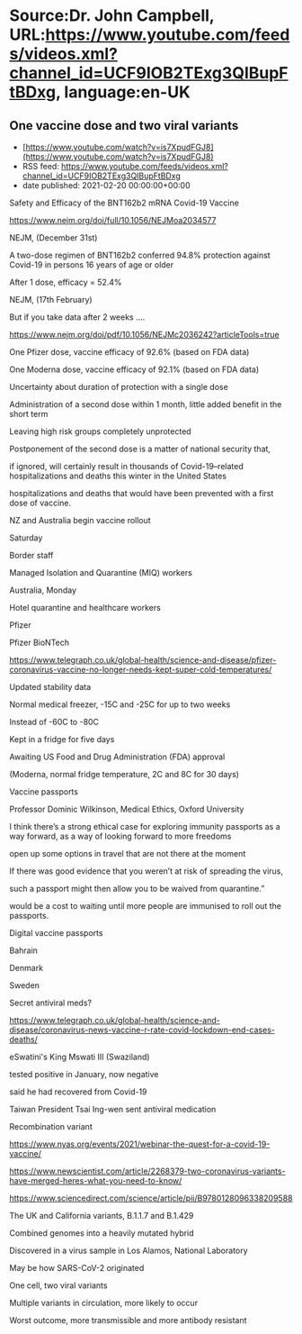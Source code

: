 # Source:Dr. John Campbell, URL:https://www.youtube.com/feeds/videos.xml?channel_id=UCF9IOB2TExg3QIBupFtBDxg, language:en-UK

## One vaccine dose and two viral variants
 - [https://www.youtube.com/watch?v=is7XpudFGJ8](https://www.youtube.com/watch?v=is7XpudFGJ8)
 - RSS feed: https://www.youtube.com/feeds/videos.xml?channel_id=UCF9IOB2TExg3QIBupFtBDxg
 - date published: 2021-02-20 00:00:00+00:00

Safety and Efficacy of the BNT162b2 mRNA Covid-19 Vaccine 

https://www.nejm.org/doi/full/10.1056/NEJMoa2034577

NEJM, (December 31st)

A two-dose regimen of BNT162b2 conferred 94.8% protection against Covid-19 in persons 16 years of age or older

After 1 dose, efficacy = 52.4%

NEJM, (17th February)

But if you take data after 2 weeks …. 

https://www.nejm.org/doi/pdf/10.1056/NEJMc2036242?articleTools=true

One Pfizer dose, vaccine efficacy of 92.6% (based on FDA data)

One Moderna dose, vaccine efficacy of 92.1% (based on FDA data)

Uncertainty about duration of protection with a single dose

Administration of a second dose within 1 month, little added benefit in the short term

Leaving high risk groups completely unprotected

Postponement of the second dose is a matter of national security that, 

if ignored, will certainly result in thousands of Covid-19–related hospitalizations and deaths this winter in the United States

hospitalizations and deaths that would have been prevented with a first dose of vaccine. 

NZ and Australia begin vaccine rollout

Saturday

Border staff

Managed Isolation and Quarantine (MIQ) workers

Australia, Monday

Hotel quarantine and healthcare workers

Pfizer

Pfizer BioNTech

https://www.telegraph.co.uk/global-health/science-and-disease/pfizer-coronavirus-vaccine-no-longer-needs-kept-super-cold-temperatures/

Updated stability data

Normal medical freezer, -15C and -25C for up to two weeks 

Instead of -60C to -80C

Kept in a fridge for five days

Awaiting US Food and Drug Administration (FDA) approval

(Moderna, normal fridge temperature, 2C and 8C for 30 days)

Vaccine passports

Professor Dominic Wilkinson, Medical Ethics, Oxford University

I think there’s a strong ethical case for exploring immunity passports as a way forward, as a way of looking forward to more freedoms

open up some options in travel that are not there at the moment

If there was good evidence that you weren’t at risk of spreading the virus, 

such a passport might then allow you to be waived from quarantine.”

would be a cost to waiting until more people are immunised to roll out the passports.

Digital vaccine passports

Bahrain

Denmark

Sweden

Secret antiviral meds?

https://www.telegraph.co.uk/global-health/science-and-disease/coronavirus-news-vaccine-r-rate-covid-lockdown-end-cases-deaths/

eSwatini's King Mswati III (Swaziland)

tested positive in January, now negative

said he had recovered from Covid-19

Taiwan President Tsai Ing-wen sent antiviral medication

Recombination variant

https://www.nyas.org/events/2021/webinar-the-quest-for-a-covid-19-vaccine/

https://www.newscientist.com/article/2268379-two-coronavirus-variants-have-merged-heres-what-you-need-to-know/

https://www.sciencedirect.com/science/article/pii/B9780128096338209588

The UK and California variants, B.1.1.7 and B.1.429

Combined genomes into a heavily mutated hybrid

Discovered in a virus sample in Los Alamos, National Laboratory

May be how SARS-CoV-2 originated

One cell, two viral variants

Multiple variants in circulation, more likely to occur

Worst outcome, more transmissible and more antibody resistant

